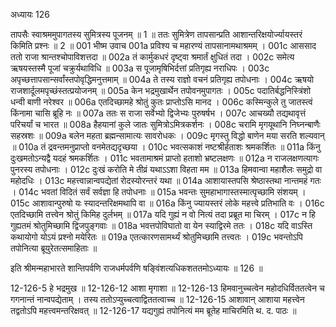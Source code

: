 अध्यायः 126

तापसैः स्वाश्रममुपागतस्य सुमित्रस्य पूजनम् ॥ 1 ॥ ततः सुमित्रेण तापसान्प्रति आशान्तरिक्षयोर्ज्यायस्तरं किमिति प्रश्नः ॥ 2 ॥
001	भीष्म उवाच 
001a	प्रविश्य च महारण्यं तापसानामथाश्रमम् ।
001c	आससाद ततो राजा श्रान्तश्चोपाविशत्तदा ॥
002a	तं कार्मुकधरं दृष्ट्वा श्रमार्तं क्षुधितं तदा ।
002c	समेत्य ऋषयस्तस्मै पूजां चक्रुर्यथाविधि ॥
003a	स पूजामृषिभिर्दत्तां प्रतिगृह्य नराधिपः ।
003c	अपृच्छत्तापसान्सर्वांस्तपोवृद्धिमनुत्तमाम् ॥
004a	ते तस्य राज्ञो वचनं प्रतिगृह्य तपोधनाः ।
004c	ऋषयो राजशार्दूलमपृच्छंस्तत्प्रयोजनम् ॥
005a	केन भद्रमुखार्थेन तपोवनमुपागतः ।
005c	पदातिर्बद्धनिस्त्रिंशो धन्वी बाणी नरेश्वर ॥
006a	एतदिच्छामहे श्रोतुं कुतः प्राप्तोऽसि मानद ।
006c	कस्मिन्कुले तु जातस्त्वं किंनामा चासि ब्रूहि नः ॥
007a	ततः स राजा सर्वेभ्यो द्विजेभ्यः पुरुषर्षभ ।
007c	आचख्यौ तद्यथावृत्तं परिचर्यां च भारत ॥
008a	हैहयानां कुले जातः सुमित्रोऽमित्रकर्शनः ।
008c	चरामि मृगयूथानि निघ्नन्बाणैः सहस्रशः ॥
009a	बलेन महता ब्रह्मन्सामात्यः सावरोधकः ।
009c	मृगस्तु विद्धो बाणेन मया सरति शल्यवान् ॥
010a	तं द्रवन्तमनुप्राप्तो वनमेतद्यदृच्छया ।
010c	भवत्सकाशं नष्टश्रीर्हताशः श्रमकर्शितः ॥
011a	किंनु दुःखमतोऽन्यद्वै यदहं श्रमकर्शितः ।
011c	भवतामाश्रमं प्राप्तो हताशो भ्रष्टलक्षणः ॥
012a	न राजलक्षणत्यागः पुनरस्य तपोधनाः ।
012c	दुःखं करोति मे तीव्रं यथाऽऽशा विहता मम ॥
013a	हिमवान्वा महाशैलः समुद्रो वा महोदधिः ।
013c	महत्त्वान्नान्वपद्येतां रोदस्योरन्तरं यथा ॥
014a	आशायास्तपसि श्रेष्ठास्तथा नान्तमहं गतः ।
014c	भवतां विदितं सर्वं सर्वज्ञा हि तपोधनाः ॥
015a	भवन्तः सुमहाभागास्तस्मात्पृच्छामि संशयम् ।
015c	आशावान्पुरुषो यः स्यादन्तरिक्षमथापि वा ॥
016a	किंनु ज्यायस्तरं लोके महत्त्वे प्रतिभाति वः ।
016c	एतदिच्छामि तत्त्वेन श्रोतुं किमिह दुर्लभम् ॥
017a	यदि गुह्यं न वो नित्यं तदा प्रब्रूत मा चिरम् ।
017c	न हि गुह्यतमं श्रोतुमिच्छामि द्विजपुङ्गवाः ॥
018a	भवत्तपोविघातो वा येन स्याद्विरमे ततः ।
018c	यदि वाऽस्ति कथायोगो योऽयं प्रश्नो मयेरितः ॥
019a	एतत्कारणसामर्थ्यं श्रोतुमिच्छामि तत्त्वतः ।
019c	भवन्तोऽपि तपोनित्या ब्रूयुरेतत्समाहिताः ॥ 

इति श्रीमन्महाभारते शान्तिपर्वणि राजधर्मपर्वणि षङ्विंशत्यधिकशततमोऽध्यायः ॥ 126 ॥

12-126-5 हे भद्रमुख ॥ 12-126-12 आशा मृगाशा ॥ 12-126-13 हिमवानुच्चत्वेन महोदधिर्विततत्वेन च गगनान्तं नान्वपद्येताम् । तस्य ततोऽप्युच्चत्वाद्विततत्वाच्च ॥ 12-126-15 आशावान् आशाया महत्त्वेन तद्वतोऽपि महत्त्वमन्तरिक्षवत् ॥ 12-126-17 यद्यगुह्यं तपोनित्यं मम ब्रूतेह माचिरमिति थ. द. पाठः ॥
